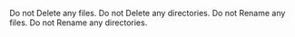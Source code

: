 Do not Delete any files.
Do not Delete any directories.
Do not Rename any files.
Do not Rename any directories.